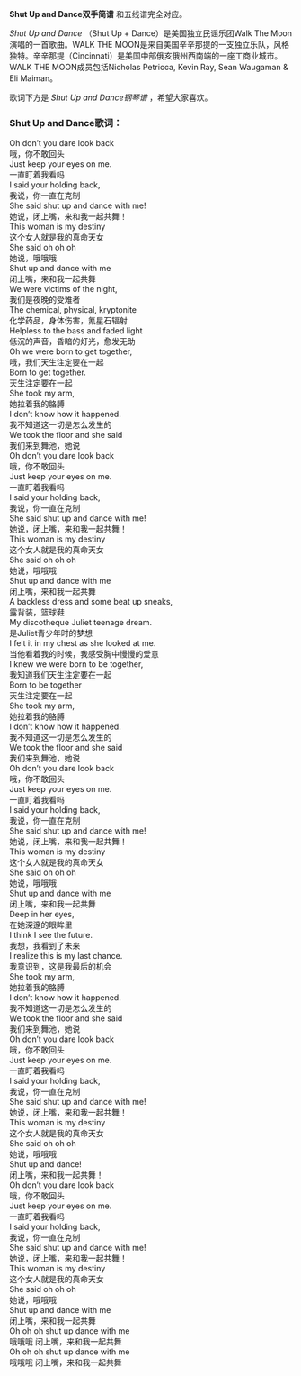 

**Shut Up and Dance双手简谱** 和五线谱完全对应。

_Shut Up and Dance_ （Shut Up + Dance）是美国独立民谣乐团Walk The Moon演唱的一首歌曲。WALK THE
MOON是来自美国辛辛那提的一支独立乐队，风格独特。辛辛那提（Cincinnati）是美国中部俄亥俄州西南端的一座工商业城市。WALK THE
MOON成员包括Nicholas Petricca, Kevin Ray, Sean Waugaman & Eli Maiman。

歌词下方是 _Shut Up and Dance钢琴谱_ ，希望大家喜欢。

### Shut Up and Dance歌词：

Oh don’t you dare look back  
哦，你不敢回头  
Just keep your eyes on me.  
一直盯着我看吗  
I said your holding back,  
我说，你一直在克制  
She said shut up and dance with me!  
她说，闭上嘴，来和我一起共舞！  
This woman is my destiny  
这个女人就是我的真命天女  
She said oh oh oh  
她说，哦哦哦  
Shut up and dance with me  
闭上嘴，来和我一起共舞  
We were victims of the night,  
我们是夜晚的受难者  
The chemical, physical, kryptonite  
化学药品，身体伤害，氪星石辐射  
Helpless to the bass and faded light  
低沉的声音，昏暗的灯光，愈发无助  
Oh we were born to get together,  
哦，我们天生注定要在一起  
Born to get together.  
天生注定要在一起  
She took my arm,  
她拉着我的胳膊  
I don’t know how it happened.  
我不知道这一切是怎么发生的  
We took the floor and she said  
我们来到舞池，她说  
Oh don’t you dare look back  
哦，你不敢回头  
Just keep your eyes on me.  
一直盯着我看吗  
I said your holding back,  
我说，你一直在克制  
She said shut up and dance with me!  
她说，闭上嘴，来和我一起共舞！  
This woman is my destiny  
这个女人就是我的真命天女  
She said oh oh oh  
她说，哦哦哦  
Shut up and dance with me  
闭上嘴，来和我一起共舞  
A backless dress and some beat up sneaks,  
露背装，篮球鞋  
My discotheque Juliet teenage dream.  
是Juliet青少年时的梦想  
I felt it in my chest as she looked at me.  
当他看着我的时候，我感受胸中慢慢的爱意  
I knew we were born to be together,  
我知道我们天生注定要在一起  
Born to be together  
天生注定要在一起  
She took my arm,  
她拉着我的胳膊  
I don’t know how it happened.  
我不知道这一切是怎么发生的  
We took the floor and she said  
我们来到舞池，她说  
Oh don’t you dare look back  
哦，你不敢回头  
Just keep your eyes on me.  
一直盯着我看吗  
I said your holding back,  
我说，你一直在克制  
She said shut up and dance with me!  
她说，闭上嘴，来和我一起共舞！  
This woman is my destiny  
这个女人就是我的真命天女  
She said oh oh oh  
她说，哦哦哦  
Shut up and dance with me  
闭上嘴，来和我一起共舞  
Deep in her eyes,  
在她深邃的眼眸里  
I think I see the future.  
我想，我看到了未来  
I realize this is my last chance.  
我意识到，这是我最后的机会  
She took my arm,  
她拉着我的胳膊  
I don’t know how it happened.  
我不知道这一切是怎么发生的  
We took the floor and she said  
我们来到舞池，她说  
Oh don’t you dare look back  
哦，你不敢回头  
Just keep your eyes on me.  
一直盯着我看吗  
I said your holding back,  
我说，你一直在克制  
She said shut up and dance with me!  
她说，闭上嘴，来和我一起共舞！  
This woman is my destiny  
这个女人就是我的真命天女  
She said oh oh oh  
她说，哦哦哦  
Shut up and dance!  
闭上嘴，来和我一起共舞！  
Oh don’t you dare look back  
哦，你不敢回头  
Just keep your eyes on me.  
一直盯着我看吗  
I said your holding back,  
我说，你一直在克制  
She said shut up and dance with me!  
她说，闭上嘴，来和我一起共舞！  
This woman is my destiny  
这个女人就是我的真命天女  
She said oh oh oh  
她说，哦哦哦  
Shut up and dance with me  
闭上嘴，来和我一起共舞  
Oh oh oh shut up dance with me  
哦哦哦 闭上嘴，来和我一起共舞  
Oh oh oh shut up dance with me  
哦哦哦 闭上嘴，来和我一起共舞

